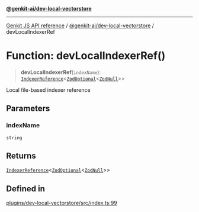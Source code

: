 [**@genkit-ai/dev-local-vectorstore**](../README.md)

***

[Genkit JS API reference](../../../README.md) / [@genkit-ai/dev-local-vectorstore](../README.md) / devLocalIndexerRef

# Function: devLocalIndexerRef()

> **devLocalIndexerRef**(`indexName`): [`IndexerReference`](../../../genkit/interfaces/IndexerReference.md)\<[`ZodOptional`](../../../genkit/namespaces/z/classes/ZodOptional.md)\<[`ZodNull`](../../../genkit/namespaces/z/classes/ZodNull.md)\>\>

Local file-based indexer reference

## Parameters

### indexName

`string`

## Returns

[`IndexerReference`](../../../genkit/interfaces/IndexerReference.md)\<[`ZodOptional`](../../../genkit/namespaces/z/classes/ZodOptional.md)\<[`ZodNull`](../../../genkit/namespaces/z/classes/ZodNull.md)\>\>

## Defined in

[plugins/dev-local-vectorstore/src/index.ts:99](https://github.com/firebase/genkit/blob/286538acadb0c266800cfa4edc099546226d5af8/js/plugins/dev-local-vectorstore/src/index.ts#L99)
